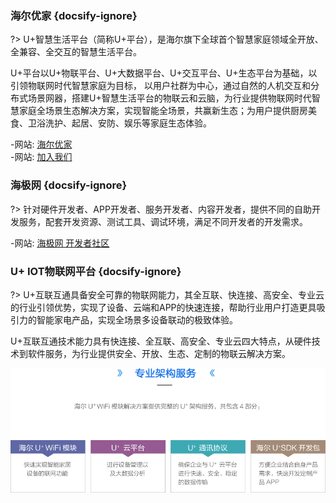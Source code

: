 

### 海尔优家 {docsify-ignore}
?> U+智慧生活平台（简称U+平台），是海尔旗下全球首个智慧家庭领域全开放、全兼容、全交互的智慧生活平台。

U+平台以U+物联平台、U+大数据平台、U+交互平台、U+生态平台为基础，以引领物联网时代智慧家庭为目标，
以用户社群为中心，通过自然的人机交互和分布式场景网器，搭建U+智慧生活平台的物联云和云脑，为行业提供物联网时代智慧家庭全场景生态解决方案，实现智能全场景，共赢新生态；为用户提供厨房美食、卫浴洗护、起居、安防、娱乐等家庭生态体验。 
 
-网站: [海尔优家][haieruplus]  
-网站: [加入我们][joinhaieruplus]  

### 海极网 {docsify-ignore}
?> 针对硬件开发者、APP开发者、服务开发者、内容开发者，提供不同的自助开发服务，配套开发资源、测试工具、调试环境，满足不同开发者的开发需求。
   
-网站: [海极网 开发者社区][haigeek]

### U+ IOT物联网平台 {docsify-ignore}

?> U+互联互通具备安全可靠的物联网能力，其全互联、快连接、高安全、专业云的行业引领优势，实现了设备、云端和APP的快速连接，帮助行业用户打造更具吸引力的智能家电产品，实现全场景多设备联动的极致体验。

U+互联互通技术能力具有快连接、全互联、高安全、专业云四大特点，从硬件技术到软件服务，为行业提供安全、开放、生态、定制的物联云解决方案。    


![图片2][cloud_qh2]




[haigeek]:http://www.haigeek.com
[haieruplus]:http://www.haieruplus.com
[joinhaieruplus]:http://www.haieruplus.com/zhaopinlist.htm
[cloud_qh2]:/_media/cloud_qh2.png
